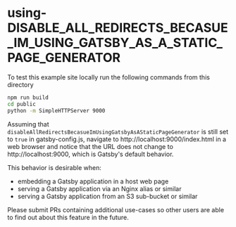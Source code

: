 # using-DISABLE_ALL_REDIRECTS_BECASUE_IM_USING_GATSBY_AS_A_STATIC_PAGE_GENERATOR

To test this example site locally run the following commands from this directory

```bash
npm run build
cd public
python -m SimpleHTTPServer 9000
```

Assuming that `disableAllRedirectsBecasueImUsingGatsbyAsAStaticPageGenerator` is
still set to `true` in gatsby-config.js, navigate to
http://localhost:9000/index.html in a web browser and notice that the URL does
not change to http://localhost:9000, which is Gatsby's default behavior.

This behavior is desirable when:

- embedding a Gatsby application in a host web page
- serving a Gatsby application via an Nginx alias or similar
- serving a Gatsby application from an S3 sub-bucket or similar

Please submit PRs containing additional use-cases so other users are able to find
out about this feature in the future.
